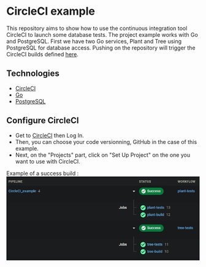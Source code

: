# CircleCI example

This repository aims to show how to use the continuous integration tool CircleCI to launch some database tests. The project example works with Go and PostgreSQL. First we have two Go services, Plant and Tree using PostgreSQL for database access. Pushing on the repository will trigger the CircleCI builds defined [here](./.circleci/config.yml).

## Technologies

- [CircleCI](https://circleci.com/) 
- [Go](https://golang.org/) 
- [PostgreSQL](https://www.postgresql.org/)

## Configure CircleCI

- Get to [CircleCI](https://circleci.com/) then Log In.
- Then, you can choose your code versionning, GitHub in the case of this example. 
- Next, on the "Projects" part, click on "Set Up Project" on the one you want to use with CircleCI.

Example of a success build :  
![Sucess Build Picture](./assets/circle_ci_run.JPG)
